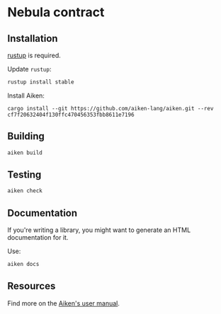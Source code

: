 # Nebula contract

## Installation

[rustup](https://rustup.rs/) is required.

Update `rustup`:

```sh
rustup install stable
```

Install Aiken:
```
cargo install --git https://github.com/aiken-lang/aiken.git --rev cf7f20632404f130ffc470456353fbb8611e7196
```

## Building

```sh
aiken build
```

## Testing

```sh
aiken check
```

## Documentation

If you're writing a library, you might want to generate an HTML documentation for it.

Use:

```sh
aiken docs
```

## Resources

Find more on the [Aiken's user manual](https://aiken-lang.org).
